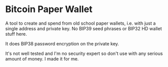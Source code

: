 # Bitcoin Paper Wallet

A tool to create and spend from old school paper wallets, i.e. with just a single address and private key. No BIP39 seed phrases or BIP32 HD wallet stuff here. 

It does BIP38 password encryption on the private key.

It's not well tested and I'm no security expert so don't use with any serious amount of money. I made it for me.
